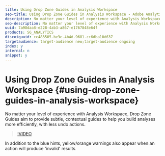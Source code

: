 ```yaml
---
title: Using Drop Zone Guides in Analysis Workspace
seo-title: Using Drop Zone Guides in Analysis Workspace - Adobe Analytics
description: No matter your level of experience with Analysis Workspace, Drop Zone Guides aim to provide subtle, contextual guides to help you build analyses more efficiently, with less undo actions.
seo-description: No matter your level of experience with Analysis Workspace, Drop Zone Guides aim to provide subtle, contextual guides to help you build analyses more efficiently, with less undo actions. - Adobe Analytics
uuid: 7a98daa8-e228-4ab3-a867-e1767848e64f
products: SG_ANALYTICS
discoiquuid: cc483505-be3c-4b4d-9681-cc6dba10d637
targetaudience: target-audience new;target-audience ongoing
index: y
internal: n
snippet: y
---
```


# Using Drop Zone Guides in Analysis Workspace {#using-drop-zone-guides-in-analysis-workspace}

No matter your level of experience with Analysis Workspace, Drop Zone Guides aim to provide subtle, contextual guides to help you build analyses more efficiently, with less undo actions.

>[!VIDEO](https://video.tv.adobe.com/v/23387/?quality=12)

In addition to the blue hints, yellow/orange warnings also appear when an action will produce 'invalid' results.